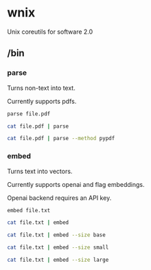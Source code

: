 # wnix

Unix coreutils for software 2.0

## /bin

### parse

Turns non-text into text.

Currently supports pdfs.

```sh
parse file.pdf

cat file.pdf | parse

cat file.pdf | parse --method pypdf
```

### embed

Turns text into vectors.

Currently supports openai and flag embeddings.

Openai backend requires an API key.

```sh
embed file.txt

cat file.txt | embed

cat file.txt | embed --size base

cat file.txt | embed --size small

cat file.txt | embed --size large
```

